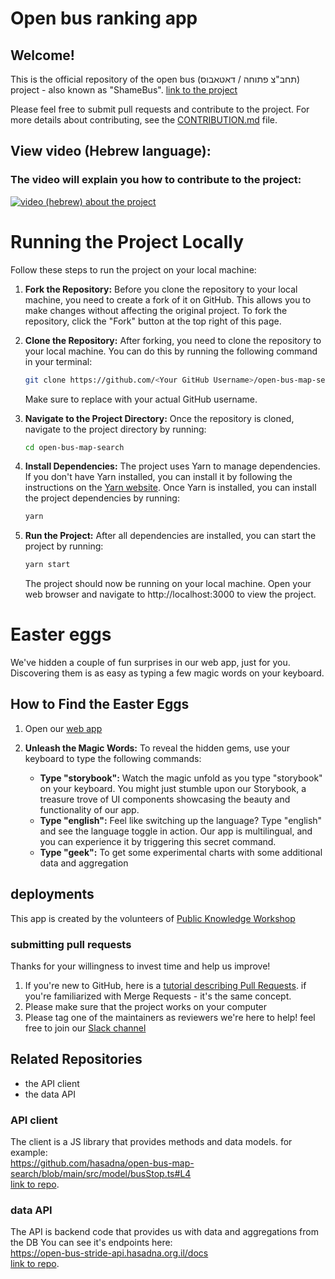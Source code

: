 # Open bus ranking app

## Welcome!
This is the official repository of the open bus (תחב"צ פתוחה / דאטאבוס) project - also known as "ShameBus".
[link to the project](https://open-bus-map-search.hasadna.org.il/dashboard)

Please feel free to submit pull requests and contribute to the project.
For more details about contributing, see the [CONTRIBUTION.md](CONTRIBUTION.md) file.

## View video (Hebrew language):
### The video will explain you how to contribute to the project:   
[![video (hebrew) about the project](https://img.youtube.com/vi/6H6jkJCVhgk/0.jpg)](https://www.youtube.com/watch?v=6H6jkJCVhgk)

# Running the Project Locally

Follow these steps to run the project on your local machine:

1. **Fork the Repository:**
   Before you clone the repository to your local machine, you need to create a fork of it on GitHub. This allows you to make changes without affecting the original project. To fork the repository, click the "Fork" button at the top right of this page.

2. **Clone the Repository:**
   After forking, you need to clone the repository to your local machine. You can do this by running the following command in your terminal:

   ```bash
   git clone https://github.com/<Your GitHub Username>/open-bus-map-search.git
   ```
   Make sure to replace <Your GitHub Username> with your actual GitHub username.

3. **Navigate to the Project Directory:**
    Once the repository is cloned, navigate to the project directory by running:

    ```bash
    cd open-bus-map-search
    ```
4. **Install Dependencies:**
   The project uses Yarn to manage dependencies. If you don't have Yarn installed, you can install it by following the instructions on the [Yarn website](https://classic.yarnpkg.com/en/docs/install). Once Yarn is installed, you can install the project dependencies by running:
    ```bash
    yarn
    ```
5. **Run the Project:**
    After all dependencies are installed, you can start the project by running:
    ```bash
    yarn start
    ```
    The project should now be running on your local machine. Open your web browser and navigate to http://localhost:3000 to view the project.

# Easter eggs
We've hidden a couple of fun surprises in our web app, just for you. Discovering them is as easy as typing a few magic words on your keyboard.

## How to Find the Easter Eggs
1. Open our [web app](https://open-bus-map-search.hasadna.org.il/dashboard)
2. **Unleash the Magic Words:**
   To reveal the hidden gems, use your keyboard to type the following commands:

   - **Type "storybook":**
     Watch the magic unfold as you type "storybook" on your keyboard. You might just stumble upon our Storybook, a treasure trove of UI components showcasing the beauty and functionality of our app.
   - **Type "english":**
     Feel like switching up the language? Type "english" and see the language toggle in action. Our app is multilingual, and you can experience it by triggering this secret command.
   - **Type "geek":**
     To get some experimental charts with some additional data and aggregation


## deployments

This app is created by the volunteers of [Public Knowledge Workshop](https://www.hasadna.org.il/)

### submitting pull requests
Thanks for your willingness to invest time and help us improve!
1. If you're new to GitHub, here is a [tutorial describing Pull Requests](https://docs.github.com/en/pull-requests/collaborating-with-pull-requests/proposing-changes-to-your-work-with-pull-requests/creating-a-pull-request). if you're familiarized with Merge Requests - it's the same concept.
2. Please make sure that the project works on your computer
3. Please tag one of the maintainers as reviewers
we're here to help! feel free to join our [Slack channel](https://join.slack.com/t/hasadna/shared_invite/zt-21qipktl1-7yF4FYJVxAqXl0wE4DlMKQ) 

## Related Repositories 
- the API client
- the data API

### API client
The client is a JS library that provides methods and data models. for example:  
https://github.com/hasadna/open-bus-map-search/blob/main/src/model/busStop.ts#L4   
[link to repo](https://github.com/iliakap/open-bus-stride-client).


### data API
The API is backend code that provides us with data and aggregations from the DB
You can see it's endpoints here:   
https://open-bus-stride-api.hasadna.org.il/docs     
[link to repo](https://github.com/hasadna/open-bus-stride-api).